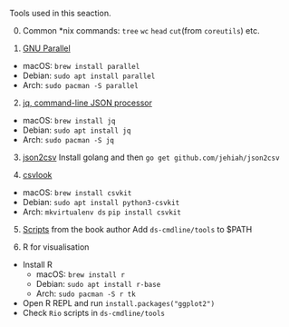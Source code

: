 Tools used in this seaction.

0. Common *nix commands: `tree` `wc` `head` `cut`(from `coreutils`) etc.

1. [GNU Parallel](https://www.gnu.org/software/parallel/)
* macOS: `brew install parallel`
* Debian: `sudo apt install parallel`
* Arch: `sudo pacman -S parallel`

2. [jq, command-line JSON processor](https://stedolan.github.io/jq/)
* macOS: `brew install jq`
* Debian: `sudo apt install jq`
* Arch: `sudo pacman -S jq`

3. [json2csv](https://github.com/jehiah/json2csv)
Install golang and then `go get github.com/jehiah/json2csv`

4. [csvlook](https://csvkit.readthedocs.io/en/0.9.1/scripts/csvlook.html)
* macOS: `brew install csvkit`
* Debian: `sudo apt install python3-csvkit`
* Arch: `mkvirtualenv ds` `pip install csvkit`

5. [Scripts](https://github.com/jeroenjanssens/data-science-at-the-command-line/tree/master/tools) from the book author
Add `ds-cmdline/tools` to $PATH

6. R for visualisation
* Install R 
  * macOS: `brew install r`
  * Debian: `sudo apt install r-base`
  * Arch: `sudo pacman -S r tk`
* Open R REPL and run `install.packages("ggplot2")`
* Check `Rio` scripts in `ds-cmdline/tools`
